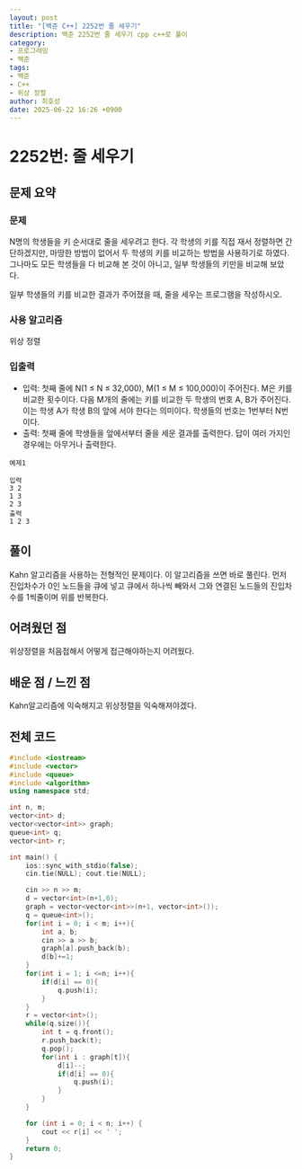 ```yaml
---
layout: post
title: "[백준 C++] 2252번 줄 세우기"
description: 백준 2252번 줄 세우기 cpp c++로 풀이
category:
- 프로그래밍
- 백준
tags:
- 백준
- C++
- 위상 정렬
author: 최호성
date: 2025-06-22 16:26 +0900
---
```

# 2252번: 줄 세우기

## 문제 요약
### 문제
N명의 학생들을 키 순서대로 줄을 세우려고 한다. 각 학생의 키를 직접 재서 정렬하면 간단하겠지만, 마땅한 방법이 없어서 두 학생의 키를 비교하는 방법을 사용하기로 하였다. 그나마도 모든 학생들을 다 비교해 본 것이 아니고, 일부 학생들의 키만을 비교해 보았다.

일부 학생들의 키를 비교한 결과가 주어졌을 때, 줄을 세우는 프로그램을 작성하시오.

### 사용 알고리즘
위상 정렬

### 입출력
- 입력: 첫째 줄에 N(1 ≤ N ≤ 32,000), M(1 ≤ M ≤ 100,000)이 주어진다. M은 키를 비교한 횟수이다. 다음 M개의 줄에는 키를 비교한 두 학생의 번호 A, B가 주어진다. 이는 학생 A가 학생 B의 앞에 서야 한다는 의미이다.
학생들의 번호는 1번부터 N번이다.
- 출력: 첫째 줄에 학생들을 앞에서부터 줄을 세운 결과를 출력한다. 답이 여러 가지인 경우에는 아무거나 출력한다.
```
예제1

입력
3 2
1 3
2 3
출력
1 2 3
```
## 풀이
Kahn 알고리즘을 사용하는 전형적인 문제이다. 이 알고리즘을 쓰면 바로 풀린다. 먼저 진입차수가 0인 노드들을 큐에 넣고 큐에서 하나씩 빼와서 그와 연결된 노드들의 진입차수를 1씩줄이며 위를 반복한다.

## 어려웠던 점
위상정렬을 처음접해서 어떻게 접근해야하는지 어려웠다.
## 배운 점 / 느낀 점
Kahn알고리즘에 익숙해지고 위상정렬을 익숙해져야겠다.

## 전체 코드
```cpp
#include <iostream>
#include <vector>
#include <queue>
#include <algorithm>
using namespace std;

int n, m;
vector<int> d;
vector<vector<int>> graph;
queue<int> q;
vector<int> r;

int main() {
    ios::sync_with_stdio(false);
    cin.tie(NULL); cout.tie(NULL);

    cin >> n >> m;
    d = vector<int>(n+1,0);
    graph = vector<vector<int>>(n+1, vector<int>());
    q = queue<int>();
    for(int i = 0; i < m; i++){
        int a, b;
        cin >> a >> b;
        graph[a].push_back(b);
        d[b]+=1;
    }
    for(int i = 1; i <=n; i++){
        if(d[i] == 0){
            q.push(i);
        }
    }
    r = vector<int>();
    while(q.size()){
        int t = q.front();
        r.push_back(t);
        q.pop();
        for(int i : graph[t]){
            d[i]--;
            if(d[i] == 0){
                q.push(i);
            }
        }
    }

    for (int i = 0; i < n; i++) {
        cout << r[i] << ' ';
    }
    return 0;
}
```
